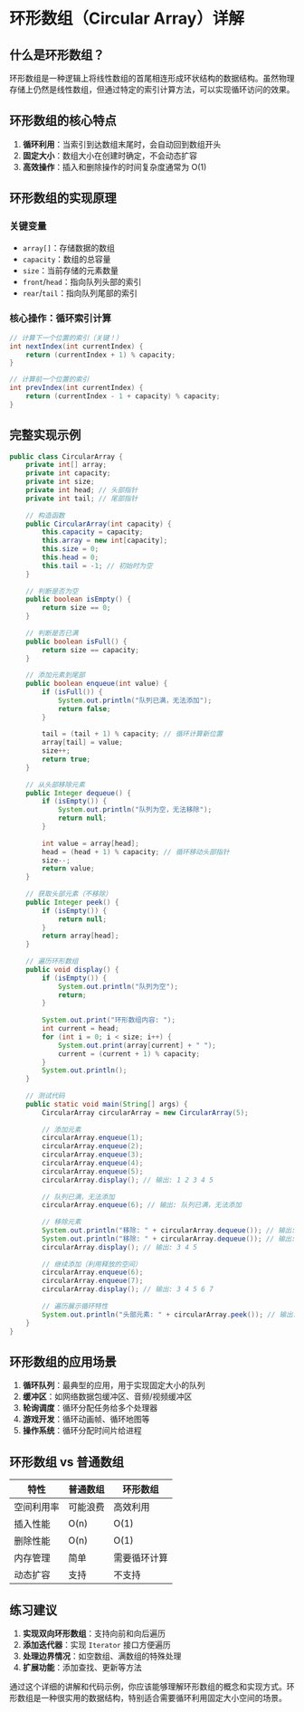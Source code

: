 # 环形数组（Circular Array）详解

## 什么是环形数组？

环形数组是一种逻辑上将线性数组的首尾相连形成环状结构的数据结构。虽然物理存储上仍然是线性数组，但通过特定的索引计算方法，可以实现循环访问的效果。

## 环形数组的核心特点

1. **循环利用**：当索引到达数组末尾时，会自动回到数组开头
2. **固定大小**：数组大小在创建时确定，不会动态扩容
3. **高效操作**：插入和删除操作的时间复杂度通常为 O(1)

## 环形数组的实现原理

### 关键变量
- `array[]`：存储数据的数组
- `capacity`：数组的总容量
- `size`：当前存储的元素数量
- `front`/`head`：指向队列头部的索引
- `rear`/`tail`：指向队列尾部的索引

### 核心操作：循环索引计算

```java
// 计算下一个位置的索引（关键！）
int nextIndex(int currentIndex) {
    return (currentIndex + 1) % capacity;
}

// 计算前一个位置的索引
int prevIndex(int currentIndex) {
    return (currentIndex - 1 + capacity) % capacity;
}
```

## 完整实现示例

```java
public class CircularArray {
    private int[] array;
    private int capacity;
    private int size;
    private int head; // 头部指针
    private int tail; // 尾部指针
    
    // 构造函数
    public CircularArray(int capacity) {
        this.capacity = capacity;
        this.array = new int[capacity];
        this.size = 0;
        this.head = 0;
        this.tail = -1; // 初始时为空
    }
    
    // 判断是否为空
    public boolean isEmpty() {
        return size == 0;
    }
    
    // 判断是否已满
    public boolean isFull() {
        return size == capacity;
    }
    
    // 添加元素到尾部
    public boolean enqueue(int value) {
        if (isFull()) {
            System.out.println("队列已满，无法添加");
            return false;
        }
        
        tail = (tail + 1) % capacity; // 循环计算新位置
        array[tail] = value;
        size++;
        return true;
    }
    
    // 从头部移除元素
    public Integer dequeue() {
        if (isEmpty()) {
            System.out.println("队列为空，无法移除");
            return null;
        }
        
        int value = array[head];
        head = (head + 1) % capacity; // 循环移动头部指针
        size--;
        return value;
    }
    
    // 获取头部元素（不移除）
    public Integer peek() {
        if (isEmpty()) {
            return null;
        }
        return array[head];
    }
    
    // 遍历环形数组
    public void display() {
        if (isEmpty()) {
            System.out.println("队列为空");
            return;
        }
        
        System.out.print("环形数组内容: ");
        int current = head;
        for (int i = 0; i < size; i++) {
            System.out.print(array[current] + " ");
            current = (current + 1) % capacity;
        }
        System.out.println();
    }
    
    // 测试代码
    public static void main(String[] args) {
        CircularArray circularArray = new CircularArray(5);
        
        // 添加元素
        circularArray.enqueue(1);
        circularArray.enqueue(2);
        circularArray.enqueue(3);
        circularArray.enqueue(4);
        circularArray.enqueue(5);
        circularArray.display(); // 输出: 1 2 3 4 5
        
        // 队列已满，无法添加
        circularArray.enqueue(6); // 输出: 队列已满，无法添加
        
        // 移除元素
        System.out.println("移除: " + circularArray.dequeue()); // 输出: 移除: 1
        System.out.println("移除: " + circularArray.dequeue()); // 输出: 移除: 2
        circularArray.display(); // 输出: 3 4 5
        
        // 继续添加（利用释放的空间）
        circularArray.enqueue(6);
        circularArray.enqueue(7);
        circularArray.display(); // 输出: 3 4 5 6 7
        
        // 遍历展示循环特性
        System.out.println("头部元素: " + circularArray.peek()); // 输出: 3
    }
}
```

## 环形数组的应用场景

1. **循环队列**：最典型的应用，用于实现固定大小的队列
2. **缓冲区**：如网络数据包缓冲区、音频/视频缓冲区
3. **轮询调度**：循环分配任务给多个处理器
4. **游戏开发**：循环动画帧、循环地图等
5. **操作系统**：循环分配时间片给进程

## 环形数组 vs 普通数组

| 特性 | 普通数组 | 环形数组 |
|------|----------|----------|
| 空间利用率 | 可能浪费 | 高效利用 |
| 插入性能 | O(n) | O(1) |
| 删除性能 | O(n) | O(1) |
| 内存管理 | 简单 | 需要循环计算 |
| 动态扩容 | 支持 | 不支持 |

## 练习建议

1. **实现双向环形数组**：支持向前和向后遍历
2. **添加迭代器**：实现 `Iterator` 接口方便遍历
3. **处理边界情况**：如空数组、满数组的特殊处理
4. **扩展功能**：添加查找、更新等方法

通过这个详细的讲解和代码示例，你应该能够理解环形数组的概念和实现方式。环形数组是一种很实用的数据结构，特别适合需要循环利用固定大小空间的场景。